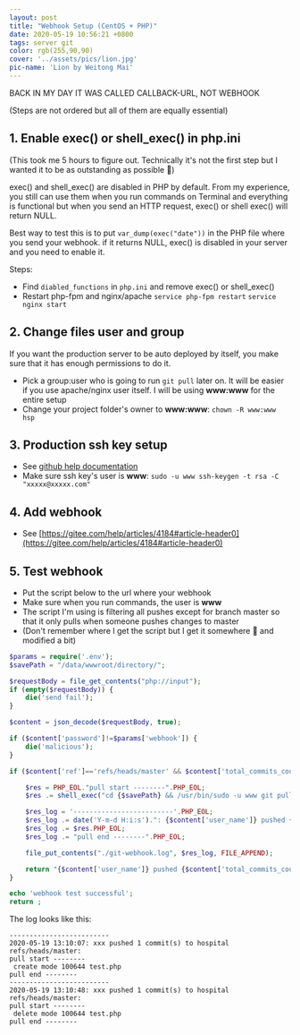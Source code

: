 ```yaml
---
layout: post
title: "Webhook Setup (CentOS + PHP)"
date: 2020-05-19 10:56:21 +0800
tags: server git
color: rgb(255,90,90)
cover: '../assets/pics/lion.jpg'
pic-name: 'Lion by Weitong Mai'
---
```


BACK IN MY DAY IT WAS CALLED CALLBACK-URL, NOT WEBHOOK

(Steps are not ordered but all of them are equally essential)

## 1. Enable exec() or shell_exec() in php.ini


(This took me 5 hours to figure out. Technically it's not the first step but I wanted it to be as outstanding as possible 🙂)

exec() and shell_exec() are disabled in PHP by default. From my experience, you still can use them when you run commands on Terminal and everything is functional but when you send an HTTP request, exec() or shell exec() will return NULL.

Best way to test this is to put `var_dump(exec("date"))` in the PHP file where you send your webhook. if it returns NULL, exec() is disabled in your server and you need to enable it.

Steps:
* Find `diabled_functions` in `php.ini` and remove exec() or shell_exec()
* Restart php-fpm and nginx/apache
`service php-fpm restart`
`service nginx start`

## 2. Change files user and group
If you want the production server to be auto deployed by itself, you make sure that it has enough permissions to do it.
* Pick a group:user who is going to run `git pull` later on. It will be easier if you use apache/nginx user itself. I will be using **www:www** for the entire setup
* Change your project folder's owner to **www:www**: `chown -R www:www hsp`

## 3. Production ssh key setup
* See [github help documentation](https://help.github.com/en/enterprise/2.17/user/github/authenticating-to-github/connecting-to-github-with-ssh)
* Make sure ssh key's user is **www**: `sudo -u www ssh-keygen -t rsa -C "xxxxx@xxxxx.com"`

## 4. Add webhook
* See [https://gitee.com/help/articles/4184#article-header0](https://gitee.com/help/articles/4184#article-header0)

## 5. Test webhook
* Put the script below to the url where your webhook
* Make sure when you run commands, the user is **www**
* The script I'm using is filtering all pushes except for branch master so that it only pulls when someone pushes changes to master
* (Don't remember where I get the script but I get it somewhere 🤔 and modified a bit)

```php
$params = require('.env');
$savePath = "/data/wwwroot/directory/";

$requestBody = file_get_contents("php://input");
if (empty($requestBody)) {
    die('send fail');
}

$content = json_decode($requestBody, true);

if ($content['password']!=$params['webhook']) {
    die('malicious');
}

if ($content['ref']=='refs/heads/master' && $content['total_commits_count']>0) {

    $res = PHP_EOL."pull start --------".PHP_EOL;
    $res .= shell_exec("cd {$savePath} && /usr/bin/sudo -u www git pull origin master");

    $res_log = '-------------------------'.PHP_EOL;
    $res_log .= date('Y-m-d H:i:s').": {$content['user_name']} pushed {$content['total_commits_count']} commit(s) to {$content['repository']['name']} {$content['ref']}:";
    $res_log .= $res.PHP_EOL;
    $res_log .= "pull end --------".PHP_EOL;

    file_put_contents("./git-webhook.log", $res_log, FILE_APPEND);

    return "{$content['user_name']} pushed {$content['total_commits_count']} commit(s) to {$content['repository']['name']} {$content['ref']}";
}

echo 'webhook test successful';
return ;
```

The log looks like this:
```log
-------------------------
2020-05-19 13:10:07: xxx pushed 1 commit(s) to hospital refs/heads/master:
pull start --------
 create mode 100644 test.php
pull end --------
-------------------------
2020-05-19 13:10:48: xxx pushed 1 commit(s) to hospital refs/heads/master:
pull start --------
 delete mode 100644 test.php
pull end --------
```
